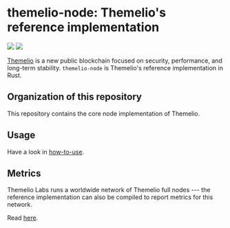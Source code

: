 # themelio-node: Themelio's reference implementation

[![](https://img.shields.io/crates/v/themelio-core)](https://crates.io/crates/themelio-core)
![](https://img.shields.io/crates/l/themelio-core)

[Themelio](https://themelio.org) is a new public blockchain focused on security, performance, and long-term stability. `themelio-node` is Themelio's reference implementation in Rust.

## Organization of this repository

This repository contains the core node implementation of Themelio.

## Usage

Have a look in [how-to-use](/how-to-use).

## Metrics

Themelio Labs runs a worldwide network of Themelio full nodes --- the reference implementation can also be compiled to report metrics for this network.

Read [here](Metrics.md).
